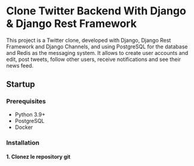 # Clone Twitter Backend With Django & Django Rest Framework 

This project is a Twitter clone, developed with Django, Django Rest Framework and Django Channels, and using PostgreSQL for the database and Redis as the messaging system. It allows to create user accounts and edit, post tweets, follow other users, receive notifications and see their news feed.

## Startup

### Prerequisites

- Python 3.9+
- PostgreSQL
- Docker

### Installation

#### 1. Clonez le repository git
